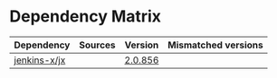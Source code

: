 # Dependency Matrix

Dependency | Sources | Version | Mismatched versions
---------- | ------- | ------- | -------------------
[jenkins-x/jx](https://github.com/jenkins-x/jx.git) |  | [2.0.856](https://github.com/jenkins-x/jx/releases/tag/v2.0.856) | 
